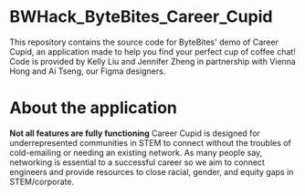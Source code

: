 # BWHack_ByteBites_Career_Cupid
This repository contains the source code for ByteBites' demo of Career Cupid, an application made to help you find your perfect cup of coffee chat! Code is provided by Kelly Liu and Jennifer Zheng in partnership with Vienna Hong and Ai Tseng, our Figma designers. 

# About the application
**Not all features are fully functioning** 
Career Cupid is designed for underrepresented communities in STEM to connect without the troubles of cold-emailing or needing an existing network. As many people say, networking is essential to a successful career so we aim to connect engineers and provide resources to close racial, gender, and equity gaps in STEM/corporate.
